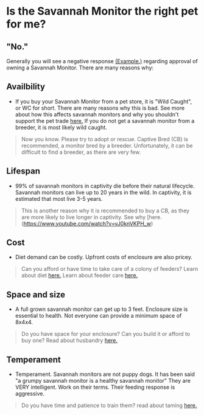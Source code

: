 # Is the Savannah Monitor the right pet for me?

## "No."
 Generally you will see a negative response [(Example.)](https://www.youtube.com/watch?v=4zqj4h8kx2M) regarding approval of owning a Savannah Monitor. There are many reasons why:


## Availbility

* If you buy your Savannah Monitor from a pet store, it is "Wild Caught", or WC for short. There are many reasons why this is bad. See more about how this affects savannah monitors and why you shouldn't support the pet trade [here.](https://github.com/savannahmonitor/careguide/blob/main/stopsupplyanddemand.md) If you do not get a savannah monitor from a breeder, it is most likely wild caught. 

> Now you know. Please try to adopt or rescue. Captive Bred (CB) is recommended, a monitor bred by a breeder. Unfortunately, it can be difficult to find a breeder, as there are very few.


## Lifespan

* 99% of savannah monitors in captivity die before their natural lifecycle. Savannah monitors can live up to 20 years in the wild. In captivity, it is estimated that most live 3-5 years.

> This is another reason why it is recommended to buy a CB, as they are more likely to live longer in captivity. See why [here.(https://www.youtube.com/watch?v=vJ0knVKPH_w)


## Cost

* Diet demand can be costly. Upfront costs of enclosure are also pricey.
 
> Can you afford or have time to take care of a colony of feeders? Learn about diet [here.](https://github.com/savannahmonitor/careguide/blob/main/dietinfo.md) Learn about feeder care [here.](https://github.com/savannahmonitor/careguide/blob/main/feedercare.md)


## Space and size

* A full grown savannah monitor can get up to 3 feet. Enclosure size is essential to health. Not everyone can provide a minimum space of 8x4x4.

> Do you have space for your enclosure? Can you build it or afford to buy one? Read about husbandry [here.](https://github.com/savannahmonitor/careguide/blob/main/husbandary.md)


## Temperament

* Temperament. Savannah monitors are not puppy dogs. It has been said "a grumpy savannah monitor is a healthy savannah monitor" They are VERY intelligent. Work on their terms. Their feeding response is aggressive.

 
> Do you have time and patience to train them? read about taming [here.](https://github.com/savannahmonitor/careguide/blob/main/taming.md)
